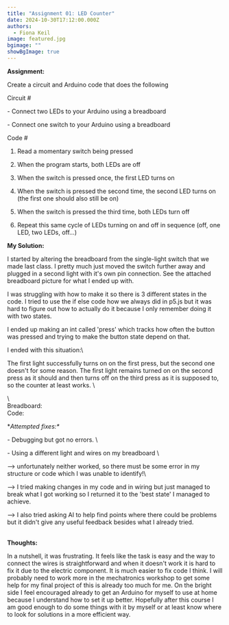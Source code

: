 ```yaml
---
title: "Assignment 01: LED Counter"
date: 2024-10-30T17:12:00.000Z
authors:
  - Fiona Keil
image: featured.jpg
bgimage: ""
showBgImage: true
---
```



**Assignment:**



Create a circuit and Arduino code that does the following



Circuit #

\- Connect two LEDs to your Arduino using a breadboard

\- Connect one switch to your Arduino using a breadboard



Code #

1. Read a momentary switch being pressed

2. When the program starts, both LEDs are off

3. When the switch is pressed once, the first LED turns on

4. When the switch is pressed the second time, the second LED turns on (the first one should also still be on)

5. When the switch is pressed the third time, both LEDs turn off

6. Repeat this same cycle of LEDs turning on and off in sequence (off, one LED, two LEDs, off…)



**My Solution:**

I started by altering the breadboard from the single-light switch that we made last class. I pretty much just moved the switch further away and plugged in a second light with it's own pin connection. See the attached breadboard picture for what I ended up with.

I was struggling with how to make it so there is 3 different states in the code. I tried to use the if else code how we always did in p5.js but it was hard to figure out how to actually do it because I only remember doing it with two states.

I ended up making an int called 'press' which tracks how often the button was pressed and trying to make the button state depend on that.



I ended with this situation:\

The first light successfully turns on on the first press, but the second one doesn't for some reason. The first light remains turned on on the second press as it should and then turns off on the third press as it is supposed to, so the counter at least works. \

\\
\
Breadboard:\
Code:

**Attempted fixes:\**

\- Debugging but got no errors. \

\- Using a different light and wires on my breadboard \

\--> unfortunately neither worked, so there must be some error in my structure or code which I was unable to identify!\

\--> I tried making changes in my code and in wiring but just managed to break what I got working so I returned it to the 'best state' I managed to achieve.

\--> I also tried asking AI to help find points where there could be problems but it didn't give any useful feedback besides what I already tried.

\
**Thoughts:**

In a nutshell, it was frustrating. It feels like the task is easy and the way to connect the wires is straightforward and when it doesn't work it is hard to fix it due to the electric component. It is much easier to fix code I think. I will probably need to work more in the mechatronics workshop to get some help for my final project of this is already too much for me. On the bright side I feel encouraged already to get an Arduino for myself to use at home because I understand how to set it up better. Hopefully after this course I am good enough to do some things with it by myself or at least know where to look for solutions in a more efficient way.
